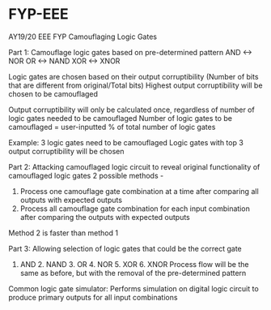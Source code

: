 # FYP-EEE
AY19/20 EEE FYP Camouflaging Logic Gates

Part 1:
Camouflage logic gates based on pre-determined pattern
  AND <-> NOR
  OR <-> NAND
  XOR <-> XNOR

Logic gates are chosen based on their output corruptibility (Number of bits that are different from original/Total bits)
Highest output corruptibility will be chosen to be camouflaged

Output corruptibility will only be calculated once, regardless of number of logic gates needed to be camouflaged
Number of logic gates to be camouflaged = user-inputted % of total number of logic gates

Example: 3 logic gates need to be camouflaged
  Logic gates with top 3 output corruptibility will be chosen


Part 2:
Attacking camouflaged logic circuit to reveal original functionality of camouflaged logic gates
2 possible methods -
  1. Process one camouflage gate combination at a time after comparing all outputs with expected outputs
  2. Process all camouflage gate combination for each input combination after comparing the outputs with expected outputs
 
Method 2 is faster than method 1


Part 3:
Allowing selection of logic gates that could be the correct gate
1. AND  2. NAND  3. OR  4. NOR  5. XOR  6. XNOR
Process flow will be the same as before, but with the removal of the pre-determined pattern


Common logic gate simulator:
Performs simulation on digital logic circuit to produce primary outputs for all input combinations
